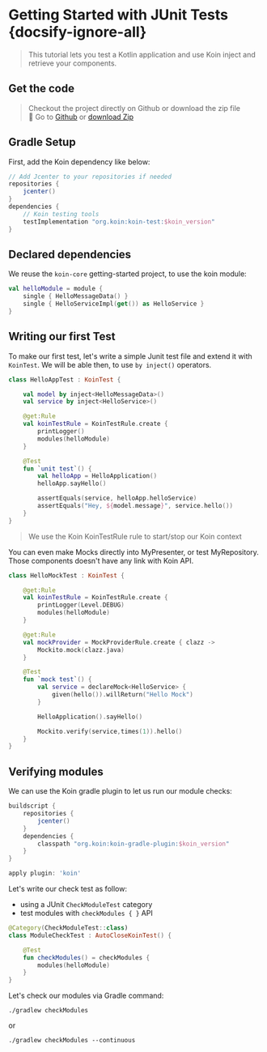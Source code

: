 
# Getting Started with JUnit Tests {docsify-ignore-all}

> This tutorial lets you test a Kotlin application and use Koin inject and retrieve your components.

## Get the code

> Checkout the project directly on Github or download the zip file <br>
> 🚀 Go to [Github](https://github.com/InsertKoinIO/getting-started-koin-core) or [download Zip](https://github.com/InsertKoinIO/getting-started-koin-core/archive/master.zip)

## Gradle Setup

First, add the Koin dependency like below:

```groovy
// Add Jcenter to your repositories if needed
repositories {
    jcenter()
}
dependencies {
    // Koin testing tools
    testImplementation "org.koin:koin-test:$koin_version"
}
```

## Declared dependencies

We reuse the `koin-core` getting-started project, to use the koin module:

```kotlin
val helloModule = module {
    single { HelloMessageData() }
    single { HelloServiceImpl(get()) as HelloService }
}
```

## Writing our first Test

To make our first test, let's write a simple Junit test file and extend it with `KoinTest`. We will be able then, to use `by inject()` operators.

```kotlin
class HelloAppTest : KoinTest {

    val model by inject<HelloMessageData>()
    val service by inject<HelloService>()

    @get:Rule
    val koinTestRule = KoinTestRule.create {
        printLogger()
        modules(helloModule)
    }

    @Test
    fun `unit test`() {
        val helloApp = HelloApplication()
        helloApp.sayHello()

        assertEquals(service, helloApp.helloService)
        assertEquals("Hey, ${model.message}", service.hello())
    }
}
```

> We use the Koin KoinTestRule rule to start/stop our Koin context

You can even make Mocks directly into MyPresenter, or test MyRepository. Those components doesn't have any link with Koin API.

```kotlin
class HelloMockTest : KoinTest {

    @get:Rule
    val koinTestRule = KoinTestRule.create {
        printLogger(Level.DEBUG)
        modules(helloModule)
    }

    @get:Rule
    val mockProvider = MockProviderRule.create { clazz ->
        Mockito.mock(clazz.java)
    }

    @Test
    fun `mock test`() {
        val service = declareMock<HelloService> {
            given(hello()).willReturn("Hello Mock")
        }

        HelloApplication().sayHello()

        Mockito.verify(service,times(1)).hello()
    }
}
```

## Verifying modules

We can use the Koin gradle plugin to let us run our module checks:

```gradle
buildscript {
    repositories {
        jcenter()
    }
    dependencies {
        classpath "org.koin:koin-gradle-plugin:$koin_version"
    }
}

apply plugin: 'koin'
```

Let's write our check test as follow:
- using a JUnit `CheckModuleTest` category
- test modules with `checkModules { }` API

```kotlin
@Category(CheckModuleTest::class)
class ModuleCheckTest : AutoCloseKoinTest() {

    @Test
    fun checkModules() = checkModules {
        modules(helloModule)
    }
}
```

Let's check our modules via Gradle command:

```
./gradlew checkModules
```

or 

```
./gradlew checkModules --continuous
```